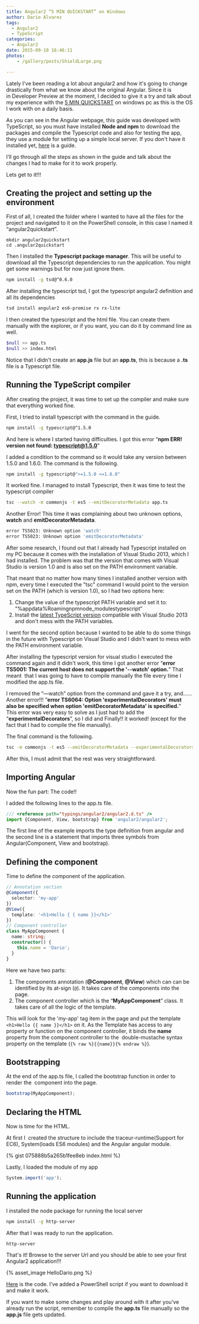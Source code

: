 ```yaml
---
title: Angular2 “5 MIN QUICKSTART” on Windows
author: Dario Alvarez
tags:
  - Angular2
  - TypeScript
categories:
  - Angular2
date: 2015-09-10 16:46:11
photos: 
	- /gallery/posts/ShieldLarge.png

---
```


Lately I've been reading a lot about angular2 and how it's going to change drastically from what we know about the original Angular. Since it is in Developer Preview at the moment, I decided to give it a try and talk about my experience with the [5 MIN QUICKSTART](https://angular.io/docs/js/latest/quickstart.html) on windows pc as this is the OS I work with on a daily basis.

As you can see in the Angular webpage, this guide was developed with TypeScript, so you must have installed **Node and npm** to download the packages and compile the Typescript code and also for testing the app, they use a module for setting up a simple local server. If you don't have it installed yet, [here](https://docs.npmjs.com/getting-started/installing-node) is a guide.

I’ll go through all the steps as shown in the guide and talk about the changes I had to make for it to work properly.

Lets get to it!!!
<!-- more -->
Creating the project and setting up the environment
---------------------------------------------------

First of all, I created the folder where I wanted to have all the files for the project and navigated to it on the PowerShell console, in this case I named it “angular2quickstart”.

``` bash?line_numbers=false
mkdir angular2quickstart
cd .angular2quickstart
```

Then I installed the **Typescript package manager**. This will be useful to download all the Typescript dependencies to run the application. You might get some warnings but for now just ignore them.

``` bash
npm install -g tsd@^0.6.0
```

After installing the typescript tsd, I got the typescript angular2 definition and all its dependencies

``` bash
tsd install angular2 es6-promise rx rx-lite
```

I then created the typescript and the html file. You can create them manually with the explorer, or if you want, you can do it by command line as well.

``` bash
$null >> app.ts
$null >> index.html
```

Notice that I didn't create an **app.js** file but an **app.ts**, this is because a **.ts** file is a Typescript file.

Running the TypeScript compiler
-------------------------------

After creating the project, it was time to set up the compiler and make sure that everything worked fine.

First, I tried to install typescript with the command in the guide.

``` bash
npm install -g typescript@^1.5.0
```

And here is where I started having difficulties. I got this error “**npm ERR! version not found: typescript@1.5.0**”

I added a condition to the command so it would take any version between 1.5.0 and 1.6.0. The command is the following.

``` bash
npm install -g typescript@">=1.5.0 <=1.6.0"
```

It worked fine. I managed to install Typescript, then it was time to test the typescript compiler

``` bash
tsc --watch -m commonjs -t es5 --emitDecoratorMetadata app.ts
```

Another Error! This time it was complaining about two unknown options, **watch** and **emitDecoratorMetadata**.

``` bash
error TS5023: Unknown option 'watch'
error TS5023: Unknown option 'emitDecoratorMetadata'
```

After some research, I found out that I already had Typescript installed on my PC because it comes with the installation of Visual Studio 2013, which I had installed. The problem was that the version that comes with Visual Studio is version 1.0 and is also set on the PATH environment variable.

That meant that no matter how many times I installed another version with npm, every time I executed the "tsc" command I would point to the version set on the PATH (which is version 1.0), so I had two options here:

1.  Change the value of the typescript PATH variable and set it to:  “%appdata%Roamingnpmnode_modulestypescript”
2.  Install the [latest TypeScript version](https://visualstudiogallery.msdn.microsoft.com/b1fff87e-d68b-4266-8bba-46fad76bbf22) compatible with Visual Studio 2013 and don't mess with the PATH variables.

I went for the second option because I wanted to be able to do some things in the future with Typescript on Visual Studio and I didn't want to mess with the PATH environment variable.

After installing the typescript version for visual studio I executed the command again and it didn't work, this time I got another error “**error TS5001: The current host does not support the '--watch' option.**” That meant  that I was going to have to compile manually the file every time I modified the app.ts file.

I removed the “—watch” option from the command and gave it a try, and…… Another error!!! ”**error TS6064: Option 'experimentalDecorators' must also be specified when option 'emitDecoratorMetadata' is specified.**” This error was very easy to solve as I just had to add the “**experimentalDecorators**”, so I did and Finally!! it worked! (except for the fact that I had to compile the file manually).

The final command is the following.

``` bash
tsc -m commonjs -t es5 --emitDecoratorMetadata --experimentalDecorators app.ts
```

After this, I must admit that the rest was very straightforward.

Importing Angular
-----------------

Now the fun part: The code!!

I added the following lines to the app.ts file.

``` typescript
/// <reference path="typings/angular2/angular2.d.ts" />
import {Component, View, bootstrap} from 'angular2/angular2';
```

The first line of the example imports the type definition from angular and the second line is a statement that imports three symbols from Angular(Component, View and bootstrap).

Defining the component
----------------------

Time to define the component of the application.

``` typescript
// Annotation section
@Component({
  selector: 'my-app'
})
@View({
  template: '<h1>Hello { { name }}</h1>'
})
// Component controller
class MyAppComponent {
  name: string;
  constructor() {
    this.name = 'Dario';
  }
}
```
Here we have two parts:

1.  The components annotation (**@Component**, **@View**) which can can be identified by its at-sign (`@`). It takes care of the components into the page.
2.  The component controller which is the “**MyAppComponent**” class. It takes care of all the logic of the template.

This will look for the 'my-app' tag item in the page and put the template `<h1>Hello {{ name }}</h1>` on it. As the Template has access to any property or function on the component controller, it binds the **name** property from the component controller to the  double-mustache syntax  property on the template (`{% raw %}{{name}}{% endraw %}`).

Bootstrapping
-------------

At the end of the app.ts file, I called the bootstrap function in order to render the  component into the page.

``` typescript
bootstrap(MyAppComponent);
```

Declaring the HTML
------------------

Now is time for the HTML.

At first I  created the structure to include the traceur-runtime(Support for EC6), System(loads ES6 modules) and the Angular angular module.

{% gist 075888b5a265b1fee8eb index.html %}

Lastly, I loaded the module of my app

``` typescript
System.import('app');
```

Running the application
-----------------------

I installed the node package for running the local server

``` bash
npm install -g http-server
```

After that I was ready to run the application.

``` bash
http-server
```

That's it! Browse to the server Url and you should be able to see your first Angular2 application!!!

{% asset_image HelloDario.png %}

[Here](https://github.com/DariuS231/angular2quickstart) is the code. I’ve added a PowerShell script if you want to download it and make it work.

If you want to make some changes and play around with it after you’ve already run the script, remember to compile the **app.ts** file manually so the **app.js** file gets updated.